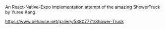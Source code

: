 An React-Native-Expo implementation attempt of the amazing ShowerTruck
by Yuree Kang.

https://www.behance.net/gallery/53807771/Shower-Truck
